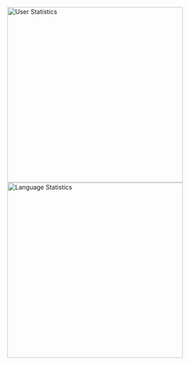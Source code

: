 <img height=400 width=400 src="https://github-readme-stats.vercel.app/api?username=Sunderingbeaver&theme=algolia&show_icons=true)](https://github.com/Sunderingbeaver)" alt="User Statistics" /> <img height=400 width=400 src="https://winkwink-language-distribution.vercel.app/api/top-langs/?username=Sunderingbeaver&custom_title=Language+Used&layout=compact&theme=github_dark&langs_count=8&hide=CSS,HTML,C)](https://github.com/Sunderingbeaver)" alt="Language Statistics" />

<!--
**Sunderingbeaver/Sunderingbeaver** is a ✨ _special_ ✨ repository because its `README.md` (this file) appears on your GitHub profile.

Here are some ideas to get you started:

- 🔭 I’m currently working on ...
- 🌱 I’m currently learning ...
- 👯 I’m looking to collaborate on ...
- 🤔 I’m looking for help with ...
- 💬 Ask me about ...
- 📫 How to reach me: ...
- 😄 Pronouns: ...
- ⚡ Fun fact: ...
-->
